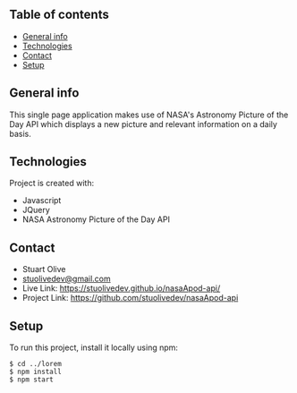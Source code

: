 ## Table of contents
* [General info](#general-info)
* [Technologies](#technologies)
* [Contact](#contact)
* [Setup](#setup)

## General info
This single page application makes use of NASA's Astronomy Picture of the Day API which displays a new picture and relevant information on a daily basis.
	
## Technologies
Project is created with:
* Javascript
* JQuery
* NASA Astronomy Picture of the Day API

	
## Contact
* Stuart Olive 
* stuolivedev@gmail.com
* Live Link: https://stuolivedev.github.io/nasaApod-api/
* Project Link: https://github.com/stuolivedev/nasaApod-api

## Setup
To run this project, install it locally using npm:

```
$ cd ../lorem
$ npm install
$ npm start
```


